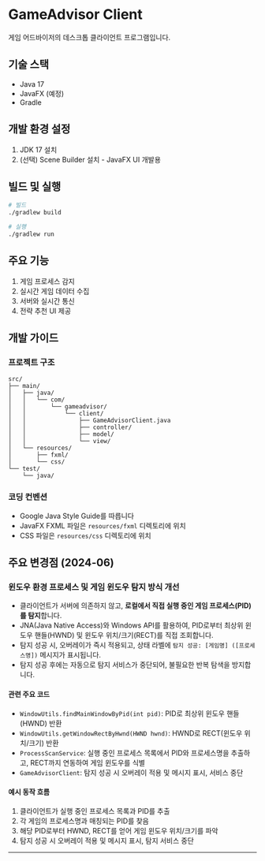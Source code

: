 # GameAdvisor Client

게임 어드바이저의 데스크톱 클라이언트 프로그램입니다.

## 기술 스택

- Java 17
- JavaFX (예정)
- Gradle

## 개발 환경 설정

1. JDK 17 설치
2. (선택) Scene Builder 설치 - JavaFX UI 개발용

## 빌드 및 실행

```bash
# 빌드
./gradlew build

# 실행
./gradlew run
```

## 주요 기능

1. 게임 프로세스 감지
2. 실시간 게임 데이터 수집
3. 서버와 실시간 통신
4. 전략 추천 UI 제공

## 개발 가이드

### 프로젝트 구조

```
src/
├── main/
│   ├── java/
│   │   └── com/
│   │       └── gameadvisor/
│   │           └── client/
│   │               ├── GameAdvisorClient.java
│   │               ├── controller/
│   │               ├── model/
│   │               └── view/
│   └── resources/
│       ├── fxml/
│       └── css/
└── test/
    └── java/
```

### 코딩 컨벤션

- Google Java Style Guide를 따릅니다
- JavaFX FXML 파일은 `resources/fxml` 디렉토리에 위치
- CSS 파일은 `resources/css` 디렉토리에 위치

## 주요 변경점 (2024-06)

### 윈도우 환경 프로세스 및 게임 윈도우 탐지 방식 개선
- 클라이언트가 서버에 의존하지 않고, **로컬에서 직접 실행 중인 게임 프로세스(PID)를 탐지**합니다.
- JNA(Java Native Access)와 Windows API를 활용하여, PID로부터 최상위 윈도우 핸들(HWND) 및 윈도우 위치/크기(RECT)를 직접 조회합니다.
- 탐지 성공 시, 오버레이가 즉시 적용되고, 상태 라벨에 `탐지 성공: [게임명] ([프로세스명])` 메시지가 표시됩니다.
- 탐지 성공 후에는 자동으로 탐지 서비스가 중단되어, 불필요한 반복 탐색을 방지합니다.

#### 관련 주요 코드
- `WindowUtils.findMainWindowByPid(int pid)`: PID로 최상위 윈도우 핸들(HWND) 반환
- `WindowUtils.getWindowRectByHwnd(HWND hwnd)`: HWND로 RECT(윈도우 위치/크기) 반환
- `ProcessScanService`: 실행 중인 프로세스 목록에서 PID와 프로세스명을 추출하고, RECT까지 연동하여 게임 윈도우를 식별
- `GameAdvisorClient`: 탐지 성공 시 오버레이 적용 및 메시지 표시, 서비스 중단

#### 예시 동작 흐름
1. 클라이언트가 실행 중인 프로세스 목록과 PID를 추출
2. 각 게임의 프로세스명과 매칭되는 PID를 찾음
3. 해당 PID로부터 HWND, RECT를 얻어 게임 윈도우 위치/크기를 파악
4. 탐지 성공 시 오버레이 적용 및 메시지 표시, 탐지 서비스 중단

---